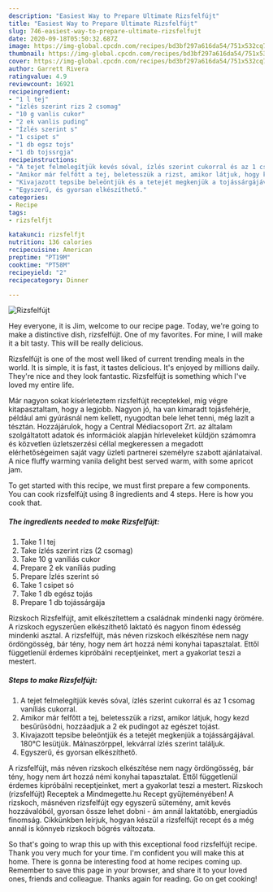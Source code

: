 ```yaml
---
description: "Easiest Way to Prepare Ultimate Rizsfelfújt"
title: "Easiest Way to Prepare Ultimate Rizsfelfújt"
slug: 746-easiest-way-to-prepare-ultimate-rizsfelfujt
date: 2020-09-18T05:50:32.687Z
image: https://img-global.cpcdn.com/recipes/bd3bf297a616da54/751x532cq70/rizsfelfujt-recept-foto.jpg
thumbnail: https://img-global.cpcdn.com/recipes/bd3bf297a616da54/751x532cq70/rizsfelfujt-recept-foto.jpg
cover: https://img-global.cpcdn.com/recipes/bd3bf297a616da54/751x532cq70/rizsfelfujt-recept-foto.jpg
author: Garrett Rivera
ratingvalue: 4.9
reviewcount: 16921
recipeingredient:
- "1 l tej"
- "ízlés szerint rizs 2 csomag"
- "10 g vanlis cukor"
- "2 ek vanlis puding"
- "Ízlés szerint s"
- "1 csipet s"
- "1 db egsz tojs"
- "1 db tojssrgja"
recipeinstructions:
- "A tejet felmelegítjük kevés sóval, ízlés szerint cukorral és az 1 csomag vaníliás cukorral."
- "Amikor már felfőtt a tej, beletesszük a rizst, amikor látjuk, hogy kezd besűrűsödni, hozzáadjuk a 2 ek pudingot az egészet tojást."
- "Kivajazott tepsibe beleöntjük és a tetejét megkenjük a tojássárgájával. 180°C lesütjük. Málnaszörppel, lekvárral ízlés szerint találjuk."
- "Egyszerű, és gyorsan elkészíthető."
categories:
- Recipe
tags:
- rizsfelfjt

katakunci: rizsfelfjt 
nutrition: 136 calories
recipecuisine: American
preptime: "PT19M"
cooktime: "PT58M"
recipeyield: "2"
recipecategory: Dinner

---
```



![Rizsfelfújt](https://img-global.cpcdn.com/recipes/bd3bf297a616da54/751x532cq70/rizsfelfujt-recept-foto.jpg)

Hey everyone, it is Jim, welcome to our recipe page. Today, we're going to make a distinctive dish, rizsfelfújt. One of my favorites. For mine, I will make it a bit tasty. This will be really delicious.

Rizsfelfújt is one of the most well liked of current trending meals in the world. It is simple, it is fast, it tastes delicious. It's enjoyed by millions daily. They're nice and they look fantastic. Rizsfelfújt is something which I've loved my entire life.

Már nagyon sokat kísérleteztem rizsfelfújt receptekkel, míg végre kitapasztaltam, hogy a legjobb. Nagyon jó, ha van kimaradt tojásfehérje, például ami gyúrásnál nem kellett, nyugodtan bele lehet tenni, még lazít a tésztán. Hozzájárulok, hogy a Central Médiacsoport Zrt. az általam szolgáltatott adatok és információk alapján hírleveleket küldjön számomra és közvetlen üzletszerzési céllal megkeressen a megadott elérhetőségeimen saját vagy üzleti partnerei személyre szabott ajánlataival. A nice fluffy warming vanila delight best served warm, with some apricot jam.


To get started with this recipe, we must first prepare a few components. You can cook rizsfelfújt using 8 ingredients and 4 steps. Here is how you cook that.

<!--inarticleads1-->

##### The ingredients needed to make Rizsfelfújt:

1. Take 1 l tej
1. Take ízlés szerint rizs (2 csomag)
1. Take 10 g vaníliás cukor
1. Prepare 2 ek vaníliás puding
1. Prepare Ízlés szerint só
1. Take 1 csipet só
1. Take 1 db egész tojás
1. Prepare 1 db tojássárgája


Rizskoch Rizsfelfújt, amit elkészítettem a családnak mindenki nagy örömére. A rizskoch egyszerűen elkészíthető laktató és nagyon finom édesség mindenki asztal. A rizsfelfújt, más néven rizskoch elkészítése nem nagy ördöngösség, bár tény, hogy nem árt hozzá némi konyhai tapasztalat. Ettől függetlenül érdemes kipróbálni receptjeinket, mert a gyakorlat teszi a mestert. 

<!--inarticleads2-->

##### Steps to make Rizsfelfújt:

1. A tejet felmelegítjük kevés sóval, ízlés szerint cukorral és az 1 csomag vaníliás cukorral.
1. Amikor már felfőtt a tej, beletesszük a rizst, amikor látjuk, hogy kezd besűrűsödni, hozzáadjuk a 2 ek pudingot az egészet tojást.
1. Kivajazott tepsibe beleöntjük és a tetejét megkenjük a tojássárgájával. 180°C lesütjük. Málnaszörppel, lekvárral ízlés szerint találjuk.
1. Egyszerű, és gyorsan elkészíthető.


A rizsfelfújt, más néven rizskoch elkészítése nem nagy ördöngösség, bár tény, hogy nem árt hozzá némi konyhai tapasztalat. Ettől függetlenül érdemes kipróbálni receptjeinket, mert a gyakorlat teszi a mestert. Rizskoch (rizsfelfújt) Receptek a Mindmegette.hu Recept gyűjteményében! A rizskoch, másnéven rizsfelfújt egy egyszerű sütemény, amit kevés hozzávalóból, gyorsan össze lehet dobni - ám annál laktatóbb, energiadús finomság. Cikkünkben leírjuk, hogyan készül a rizsfelfújt recept és a még annál is könnyeb rizskoch bögrés változata. 

So that's going to wrap this up with this exceptional food rizsfelfújt recipe. Thank you very much for your time. I'm confident you will make this at home. There is gonna be interesting food at home recipes coming up. Remember to save this page in your browser, and share it to your loved ones, friends and colleague. Thanks again for reading. Go on get cooking!
